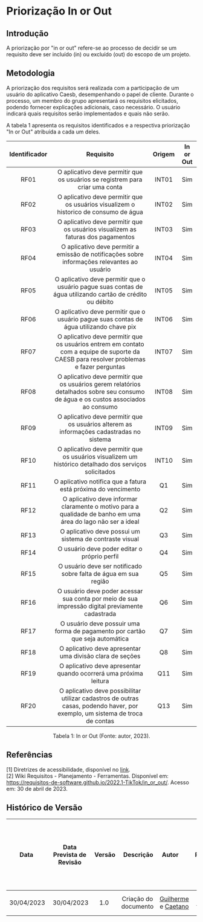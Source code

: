 # Priorização In or Out

## Introdução
A priorização por "in or out" refere-se ao processo de decidir se um requisito deve ser incluído (in) ou excluído (out) do escopo de um projeto.

## Metodologia
A priorização dos requisitos será realizada com a participação de um usuário do aplicativo Caesb, desempenhando o papel de cliente. Durante o processo, um membro do grupo apresentará os requisitos elicitados, podendo fornecer explicações adicionais, caso necessário. O usuário indicará quais requisitos serão implementados e quais não serão.

A tabela 1 apresenta os requisitos identificados e a respectiva priorização "In or Out" atribuída a cada um deles. 

| Identificador | Requisito | Origem |  In or Out |
| :----------: |:----------:| :------: | :-----------: |
| RF01 | O aplicativo deve permitir que os usuários se registrem para criar uma conta        | INT01  |   Sim  |
| RF02 | O aplicativo deve permitir que os usuários visualizem o historico de consumo de água       | INT02  |   Sim  |
| RF03 |  O aplicativo deve permitir que os usuários visualizem as faturas dos pagamentos       | INT03  |   Sim  |
| RF04 | O aplicativo deve permitir a emissão de notificações sobre informações relevantes ao usuário   | INT04  |   Sim  |
| RF05 | O aplicativo deve permitir que o usuário pague suas contas de água utilizando cartão de crédito ou débito         | INT05  |   Sim  |
| RF06 | O aplicativo deve permitir que o usuário pague suas contas de água utilizando chave pix      | INT06  |   Sim  |
| RF07 | O aplicativo deve permitir que os usuários entrem em contato com a equipe de suporte da CAESB para resolver problemas e fazer perguntas                | INT07  |   Sim  |
| RF08 | O aplicativo deve permitir que os usuários gerem relatórios detalhados sobre seu consumo de água e os custos associados ao consumo                 | INT08  |   Sim  |
| RF09 | O aplicativo deve permitir que os usuários alterem as informações cadastradas no sistema    | INT09 |  Sim |
| RF10 | O aplicativo deve permitir que os usuários visualizem um histórico detalhado dos serviços solicitados | INT10 |   Sim  |
| RF11 | O aplicativo notifica que a fatura está próxima do vencimento | Q1 | Sim
| RF12 | O aplicativo deve informar claramente o motivo para a qualidade de banho em uma área do lago não ser a ideal   | Q2 | Sim
| RF13 | O aplicativo deve possui um sistema de contraste visual  | Q3 | Sim
| RF14 | O usuário deve poder editar o próprio perfil  | Q4 | Sim
| RF15 | O usuário deve ser notificado sobre falta de água em sua região    | Q5 | Sim
| RF16 | O usuário deve poder acessar sua conta por meio de sua impressão digital previamente cadastrada  | Q6 | Sim
| RF17 | O usuário deve possuir uma forma de pagamento por cartão que seja automática  | Q7 | Sim
| RF18 | O aplicativo deve apresentar uma divisão clara de seções  | Q8 | Sim
| RF19 | O aplicativo deve apresentar quando ocorrerá uma próxima leitura  | Q11 | Sim
| RF20 | O aplicativo deve possibilitar utilizar cadastros de outras casas, podendo haver, por exemplo, um sistema de troca de contas  | Q13 | Sim
<div style="text-align: center">
<p> Tabela 1: In or Out (Fonte: autor, 2023).</p>
</div>

## Referências
[1] Diretrizes de acessibilidade, disponível no [link](https://www.w3c.br/traducoes/wcag/wcag21-pt-BR/). <br/>
[2] Wiki Requisitos - Planejamento - Ferramentas. Disponível em: <https://requisitos-de-software.github.io/2022.1-TikTok/in_or_out/>. Acesso em: 30 de abril de 2023. <br/>

## Histórico de Versão

|    Data    | Data Prevista de Revisão | Versão |      Descrição       |                                                                Autor                                                                 |               Revisor               |
| :--------: | :----------------------: | :----: | :------------------: | :----------------------------------------------------------------------------------------------------------------------------------: | :---------------------------------: |
| 30/04/2023 |        30/04/2023        |  1.0   | Criação do documento   | [Guilherme](https://github.com/guilhermekishimoto) e [Caetano](https://github.com/caeslucio) | [Raquel](https://github.com/raqueleucaria) |
